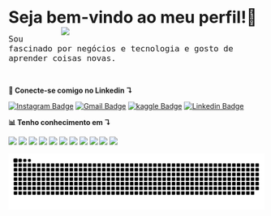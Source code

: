


<p align="left"> 
  
  <strong><h1 style="display: inline; font-size: 32px;">Seja bem-vindo ao meu perfil!👋</h1></strong>
  <img src="https://github.com/user-attachments/assets/bbac85bb-06c8-4902-a041-3ab74c91d700"  width="400px" align="right">

  <samp style="font-size: 16px;">Sou fascinado por negócios e tecnologia e gosto de aprender coisas novas.</samp>
</p><br>



<p align="left">
  <strong>🔗 Conecte-se comigo no Linkedin ↴</strong>

  [![Instagram Badge](https://img.shields.io/badge/-Instagram-e4405f?style=flat-square&logo=Instagram&logoColor=white&link=https://www.instagram.com/carlosdqlima/)](https://www.instagram.com/carlosdqlima)
  [![Gmail Badge](https://img.shields.io/badge/-Gmail-d14836?style=flat-square&logo=Gmail&logoColor=white&link=mail@carlos.dq.lima@gmail.com)](mailto:mail@carlos.dq.lima@gmail.com)
  [![kaggle Badge](https://img.shields.io/badge/-Kaggle-white?logo=Kaggle)](https://www.kaggle.com/carlosslimaa)
  [![Linkedin Badge](https://img.shields.io/badge/-LinkedIn-blue?style=flat-square&logo=Linkedin&logoColor=white&link=https://www.linkedin.com/in/carlos-daniel-de-queiroz-lima/)](https://www.linkedin.com/in/carlos-daniel-de-queiroz-lima)
</p>

<p align="left">
  <strong>📊 Tenho conhecimento em ↴</strong>

<div align="left">
<img src="https://img.shields.io/badge/-Google_Colab-white?logo=Google Colab">
<img src="https://img.shields.io/badge/-Jupyter-F37626?logo=Jupyter&logoColor=black"> 
<img src="https://img.shields.io/badge/-Python-white?logo=Python"> 
<img src="https://img.shields.io/badge/-Pandas-150458?logo=pandas"> 
<img src="https://img.shields.io/badge/-NumPy-013243?logo=NumPy">
<img src="https://img.shields.io/badge/Google Cloud-4285F4?logo=googlecloud&logoColor=white">
<img src="https://img.shields.io/badge/MySQL-4479A1?logo=mysql&logoColor=white">
<img src="https://img.shields.io/badge/MongoDB-47A248?logo=mongodb&logoColor=white">
<img src="https://img.shields.io/badge/looker-fbfbfb?&logo=looker&logoColor=blue">
<img src="https://img.shields.io/badge/Figma-F24E1E?logo=figma&logoColor=white">
<img src="https://img.shields.io/badge/-Power_BI-F2C811?logo=Power BI"> 
</div>
</p>
</p>



<picture align="center">
  <source media="(prefers-color-scheme: dark)" srcset="https://raw.githubusercontent.com/carlosdqlima/carlosdqlima/output/github-contribution-grid-snake-dark.svg">
  <source media="(prefers-color-scheme: light)" srcset="https://raw.githubusercontent.com/carlosdqlima/carlosdqlima/output/github-contribution-grid-snake-dark.svg">
  <img align="center" alt="github contribution grid snake animation" src="https://raw.githubusercontent.com/carlosdqlima/carlosdqlima/output/github-contribution-grid-snake.svg">
</picture>




